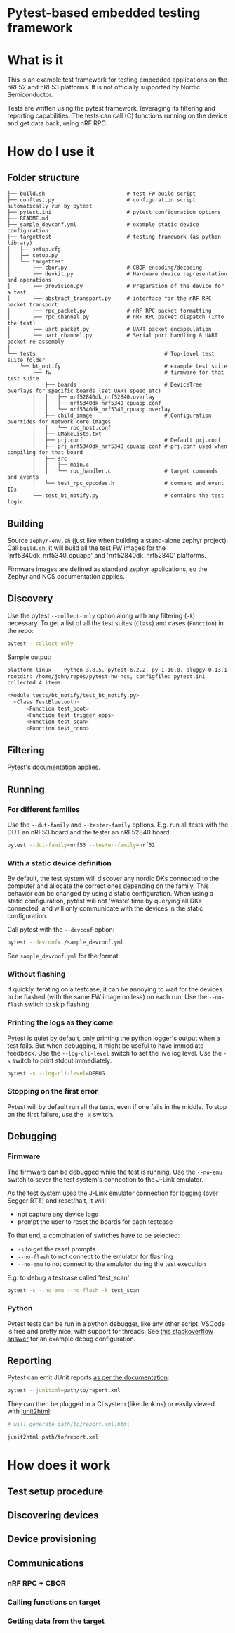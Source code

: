 # Pytest-based embedded testing framework

# What is it

This is an example test framework for testing embedded applications on the nRF52 and nRF53 platforms.
It is not officially supported by Nordic Semiconductor.

Tests are written using the pytest framework, leveraging its filtering and reporting capabilities.
The tests can call (C) functions running on the device and get data back, using nRF RPC.

# How do I use it

## Folder structure

```
├── build.sh                          # test FW build script
├── conftest.py                       # configuration script automatically run by pytest
├── pytest.ini                        # pytest configuration options
├── README.md
├── sample_devconf.yml                # example static device configuration
├── targettest                        # testing framework (as python library)
│   ├── setup.cfg
│   ├── setup.py
│   └── targettest
│       ├── cbor.py                   # CBOR encoding/decoding
│       ├── devkit.py                 # Hardware device representation and operations
│       ├── provision.py              # Preparation of the device for a test
│       ├── abstract_transport.py     # interface for the nRF RPC packet transport
│       ├── rpc_packet.py             # nRF RPC packet formatting
│       ├── rpc_channel.py            # nRF RPC packet dispatch (into the test)
│       ├── uart_packet.py            # UART packet encapsulation
│       └── uart_channel.py           # Serial port handling & UART packet re-assembly
│
└── tests                                         # Top-level test suite folder
    └── bt_notify                                 # example test suite
        ├── fw                                    # firmware for that test suite
        │   ├── boards                            # DeviceTree overlays for specific boards (set UART speed etc)
        │   │   ├── nrf52840dk_nrf52840.overlay
        │   │   ├── nrf5340dk_nrf5340_cpuapp.conf
        │   │   └── nrf5340dk_nrf5340_cpuapp.overlay
        │   ├── child_image                       # Configuration overrides for network core images
        │   │   └── rpc_host.conf
        │   ├── CMakeLists.txt
        │   ├── prj.conf                          # Default prj.conf
        │   ├── prj_nrf5340dk_nrf5340_cpuapp.conf # prj.conf used when compiling for that board
        │   ├── src
        │   │   ├── main.c
        │   │   └── rpc_handler.c                 # target commands and events
        │   └── test_rpc_opcodes.h                # command and event IDs
        └── test_bt_notify.py                     # contains the test logic
```

## Building

Source `zephyr-env.sh` (just like when building a stand-alone zephyr project).
Call `build.sh`, it will build all the test FW images for the 'nrf5340dk_nrf5340_cpuapp' and 'nrf52840dk_nrf52840' platforms.

Firmware images are defined as standard zephyr applications, so the Zephyr and NCS documentation applies.

## Discovery

Use the pytest `--collect-only` option along with any filtering (`-k`) necessary.
To get a list of all the test suites (`Class`) and cases (`Function`) in the repo:

``` sh
pytest --collect-only
```

Sample output:
``` sh
platform linux -- Python 3.8.5, pytest-6.2.2, py-1.10.0, pluggy-0.13.1
rootdir: /home/john/repos/pytest-hw-ncs, configfile: pytest.ini
collected 4 items

<Module tests/bt_notify/test_bt_notify.py>
  <Class TestBluetooth>
      <Function test_boot>
      <Function test_trigger_oops>
      <Function test_scan>
      <Function test_conn>
```

## Filtering

Pytest's [documentation](https://docs.pytest.org/en/7.1.x/how-to/usage.html#specifying-which-tests-to-run) applies.

## Running

### For different families

Use the `--dut-family` and `--tester-family` options.
E.g. run all tests with the DUT an nRF53 board and the tester an nRF52840 board:

``` sh
pytest --dut-family=nrf53 --tester-family=nrf52
```

### With a static device definition

By default, the test system will discover any nordic DKs connected to the computer and allocate the correct ones depending on the family.
This behavior can be changed by using a static configuration. When using a static configuration, pytest will not 'waste' time by querying all DKs connected, and will only communicate with the devices in the static configuration.

Call pytest with the `--devconf` option:

``` sh
pytest --devconf=./sample_devconf.yml
```

See `sample_devconf.yml` for the format.

### Without flashing

If quickly iterating on a testcase, it can be annoying to wait for the devices to be flashed (with the same FW image no less) on each run.
Use the `--no-flash` switch to skip flashing.

### Printing the logs as they come

Pytest is quiet by default, only printing the python logger's output when a test fails.
But when debugging, it might be useful to have immediate feedback.
Use the `--log-cli-level` switch to set the live log level.
Use the `-s` switch to print stdout immediately.

``` sh
pytest -s --log-cli-level=DEBUG
```

### Stopping on the first error

Pytest will by default run all the tests, even if one fails in the middle.
To stop on the first failure, use the `-x` switch.

## Debugging

### Firmware

The firmware can be debugged while the test is running.
Use the `--no-emu` switch to sever the test system's connection to the J-Link emulator.

As the test system uses the J-Link emulator connection for logging (over Segger RTT) and reset/halt, it will:
- not capture any device logs
- prompt the user to reset the boards for each testcase

To that end, a combination of switches have to be selected:
- `-s` to get the reset prompts
- `--no-flash` to not connect to the emulator for flashing
- `--no-emu` to not connect to the emulator during the test execution

E.g. to debug a testcase called 'test_scan':
``` sh
pytest -s --no-emu --no-flash -k test_scan
```

### Python

Pytest tests can be run in a python debugger, like any other script. VSCode is free and pretty nice, with support for threads.
See [this stackoverflow answer](https://stackoverflow.com/a/64629222) for an example debug configuration.

## Reporting

Pytest can emit JUnit reports [as per the documentation](https://docs.pytest.org/en/7.1.x/how-to/output.html#creating-junitxml-format-files):

``` sh
pytest --junitxml=path/to/report.xml
```

They can then be plugged in a CI system (like Jenkins) or easily viewed with [junit2html](https://gitlab.com/inorton/junit2html):

``` sh
# will generate path/to/report.xml.html

junit2html path/to/report.xml
```

# How does it work
## Test setup procedure
## Discovering devices
## Device provisioning
## Communications
### nRF RPC + CBOR
### Calling functions on target
### Getting data from the target

